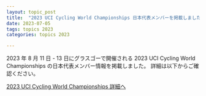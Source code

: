 ```yaml
---
layout: topic_post
title:  "2023 UCI Cycling World Championships 日本代表メンバーを掲載しました"
date: 2023-07-05
tags: topics 2023
categories: topics 2023

---
```


2023 年 8 月 11 日 - 13 日にグラスゴーで開催される 2023 UCI Cycling World Championships の日本代表メンバー情報を掲載しました。
詳細は以下からご確認ください。

<a class="btn btn-primary btn-sm" href="{{ site.baseurl }}{% post_url /competition_info/2023/2023-08-03-UCIWorldChampionships-2023 %}">2023 UCI Cycling World Championships
 詳細へ</a>
